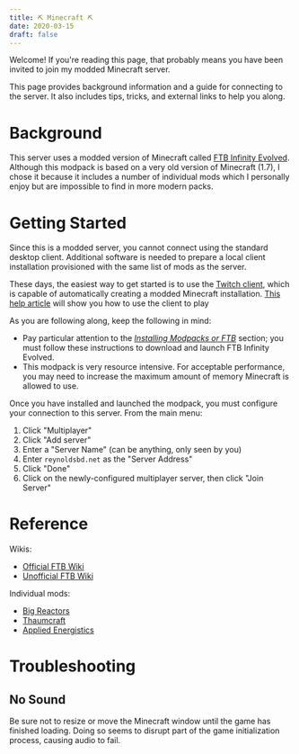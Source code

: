 ```yaml
---
title: ⛏ Minecraft ⛏
date: 2020-03-15
draft: false
---
```



Welcome! If you're reading this page, that probably means you have been invited
to join my modded Minecraft server.

This page provides background information and a guide for connecting to the
server. It also includes tips, tricks, and external links to help you along.


# Background

This server uses a modded version of Minecraft called [FTB Infinity Evolved].
Although this modpack is based on a very old version of Minecraft (1.7), I chose
it because it includes a number of individual mods which I personally enjoy but
are impossible to find in more modern packs.

[FTB Infinity Evolved]: https://ftb.gamepedia.com/FTB_Infinity_Evolved


# Getting Started

Since this is a modded server, you cannot connect using the standard desktop
client. Additional software is needed to prepare a local client installation
provisioned with the same list of mods as the server.

These days, the easiest way to get started is to use the [Twitch client], which
is capable of automatically creating a modded Minecraft installation. [This
help article] will show you how to use the client to play

As you are following along, keep the following in mind:

* Pay particular attention to the [*Installing Modpacks or FTB*] section; you
  must follow these instructions to download and launch FTB Infinity Evolved.
* This modpack is very resource intensive. For acceptable performance, you may
  need to increase the maximum amount of memory Minecraft is allowed to use.

Once you have installed and launched the modpack, you must configure your
connection to this server. From the main menu:

1. Click "Multiplayer"
2. Click "Add server"
3. Enter a "Server Name" (can be anything, only seen by you)
4. Enter `reynoldsbd.net` as the "Server Address"
5. Click "Done"
6. Click on the newly-configured multiplayer server, then click "Join Server"

[Twitch client]: https://www.twitch.tv/downloads
[This help article]: https://help.twitch.tv/s/article/How-to-Play-Minecraft-with-Twitch-App?language=en_US
[*Installing Modpacks or FTB*]: https://help.twitch.tv/s/article/How-to-Play-Minecraft-with-Twitch-App?language=en_US#InstallingModpacks


# Reference

Wikis:

* [Official FTB Wiki](https://ftb.gamepedia.com/FTB_Infinity_Evolved)
* [Unofficial FTB Wiki](https://ftbwiki.org/Feed_The_Beast_Wiki)

Individual mods:

* [Big Reactors](https://ftbwiki.org/Big_Reactors)
* [Thaumcraft](https://ftbwiki.org/Thaumcraft_4)
* [Applied Energistics](https://ftbwiki.org/Applied_Energistics_2)


# Troubleshooting

## No Sound

Be sure not to resize or move the Minecraft window until the game has finished
loading. Doing so seems to disrupt part of the game initialization process,
causing audio to fail.
